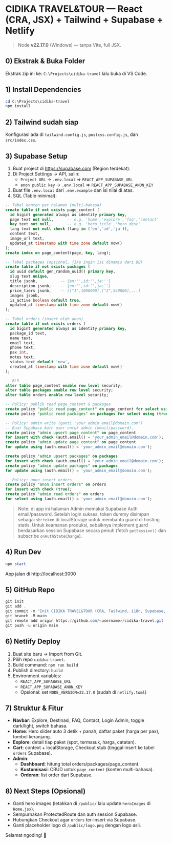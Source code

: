 # CIDIKA TRAVEL&TOUR — React (CRA, JSX) + Tailwind + Supabase + Netlify

> Node **v22.17.0** (Windows) — tanpa Vite, full JSX.

## 0) Ekstrak & Buka Folder
Ekstrak zip ini ke: `C:\Projects\cidika-travel` lalu buka di VS Code.

## 1) Install Dependencies
```powershell
cd C:\Projects\cidika-travel
npm install
```

## 2) Tailwind sudah siap
Konfigurasi ada di `tailwind.config.js`, `postcss.config.js`, dan `src/index.css`.

## 3) Supabase Setup
1. Buat project di https://supabase.com (Region terdekat).
2. Di Project Settings → API, salin:
   - `Project URL` → `.env.local` => `REACT_APP_SUPABASE_URL`
   - `anon public key` → `.env.local` => `REACT_APP_SUPABASE_ANON_KEY`
3. Buat file `.env.local` dari `.env.example` dan isi nilai di atas.
4. SQL (Table minimal):
```sql
-- Tabel konten per halaman (multi-bahasa)
create table if not exists page_content (
  id bigint generated always as identity primary key,
  page text not null,      -- e.g. 'home','explore','faq','contact'
  key text not null,       -- e.g. 'hero_title','hero_desc'
  lang text not null check (lang in ('en','id','ja')),
  content text,
  image_url text,
  updated_at timestamp with time zone default now()
);
create index on page_content(page, key, lang);

-- Tabel packages (opsional, jika ingin isi dinamis dari DB)
create table if not exists packages (
  id uuid default gen_random_uuid() primary key,
  slug text unique,
  title jsonb,          -- {en:'',id:'',ja:''}
  description jsonb,    -- {en:'',id:'',ja:''}
  price_tiers jsonb,    -- [["1",1000000],["2",550000],...]
  images jsonb,
  is_active boolean default true,
  updated_at timestamp with time zone default now()
);

-- Tabel orders (insert oleh anon)
create table if not exists orders (
  id bigint generated always as identity primary key,
  package_id text,
  name text,
  email text,
  phone text,
  pax int,
  notes text,
  status text default 'new',
  created_at timestamp with time zone default now()
);

-- RLS
alter table page_content enable row level security;
alter table packages enable row level security;
alter table orders enable row level security;

-- Policy: publik read page_content & packages
create policy "public read page_content" on page_content for select using (true);
create policy "public read packages" on packages for select using (true);

-- Policy: admin write (ganti 'your_admin_email@domain.com')
-- Buat Supabase Auth user untuk admin (email/password).
create policy "admin upsert page_content" on page_content
for insert with check (auth.email() = 'your_admin_email@domain.com');
create policy "admin update page_content" on page_content
for update using (auth.email() = 'your_admin_email@domain.com');

create policy "admin upsert packages" on packages
for insert with check (auth.email() = 'your_admin_email@domain.com');
create policy "admin update packages" on packages
for update using (auth.email() = 'your_admin_email@domain.com');

-- Policy: anon insert orders
create policy "anon insert orders" on orders
for insert with check (true);
create policy "admin read orders" on orders
for select using (auth.email() = 'your_admin_email@domain.com');
```

> Note: di app ini halaman Admin memakai Supabase Auth email/password.
> Setelah login sukses, token dummy disimpan sebagai `sb:token` di localStorage untuk membantu guard di hosting statis. Untuk keamanan produksi, sebaiknya implement guard berdasarkan session Supabase secara penuh (fetch `getSession()` dan subscribe `onAuthStateChange`).

## 4) Run Dev
```powershell
npm start
```
App jalan di http://localhost:3000

## 5) GitHub Repo
```powershell
git init
git add .
git commit -m "Init CIDIKA TRAVEL&TOUR (CRA, Tailwind, i18n, Supabase, Netlify)"
git branch -M main
git remote add origin https://github.com/<username>/cidika-travel.git
git push -u origin main
```

## 6) Netlify Deploy
1. Buat site baru → Import from Git.
2. Pilih repo `cidika-travel`.
3. Build command: `npm run build`
4. Publish directory: `build`
5. Environment variables:
   - `REACT_APP_SUPABASE_URL`
   - `REACT_APP_SUPABASE_ANON_KEY`
   - Opsional: set `NODE_VERSION=22.17.0` (sudah di `netlify.toml`)

## 7) Struktur & Fitur
- **Navbar**: Explore, Destinasi, FAQ, Contact, Login Admin, toggle dark/light, switch bahasa.
- **Home**: Hero slider auto 3 detik + panah, daftar paket (harga per pax), tombol keranjang.
- **Explore**: detail tiap paket (spot, termasuk, harga, catatan).
- **Cart**: context + localStorage, Checkout stub (tinggal insert ke tabel `orders` Supabase).
- **Admin**:
  - **Dashboard**: hitung total orders/packages/page_content.
  - **Kustomisasi**: CRUD untuk `page_content` (konten multi-bahasa).
  - **Orderan**: list order dari Supabase.

## 8) Next Steps (Opsional)
- Ganti hero images (letakkan di `/public/` lalu update `heroImages` di `Home.jsx`).
- Sempurnakan ProtectedRoute dan auth session Supabase.
- Hubungkan Checkout agar `orders` ter-insert via Supabase.
- Ganti placeholder logo di `/public/logo.png` dengan logo asli.

Selamat ngoding! 🎉